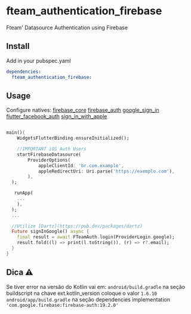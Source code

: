 # fteam_authentication_firebase

Fteam' Datasource Authentication using Firebase

## Install

Add in your pubspec.yaml

```yaml
dependencies:
  fteam_authentication_firebase:
```

## Usage

Configure natives:
[firebase_core](https://pub.dev/packages/firebase_core)
[firebase_auth](https://pub.dev/packages/firebase_auth)
[google_sign_in](https://pub.dev/packages/google_sign_in)
[flutter_facebook_auth](https://pub.dev/packages/flutter_facebook_auth)
[sign_in_with_apple](https://pub.dev/packages/sign_in_with_apple)

```dart

main(){
	WidgetsFlutterBinding.ensureInitialized();

	//IMPORTANT iOS Auth Users
	startFirebaseDatasource(
		ProviderOptions(
			appleClientId: 'br.com.example',
			appleRedirectUri: Uri.parse('https://exemplo.com'),
		),
  );

   runApp(
   	...
    ),
  );
  ...

  //Utilize [Dartz](https://pub.dev/packages/dartz)
  Future signInGoogle() async {
    final result = await FTeamAuth.login(ProviderLogin.google);
    result.fold((l) => print(l.toString()), (r) => r?.email);
  }
}
```

## Dica ⚠

Se tiver error na versão do Kotlin vai em:
`android/build.gradle`
na seção buildscript na chave ext.kotlin_version coloque o valor `1.6.10`
`android/app/build.gradle`
na seção dependencies implementation `'com.google.firebase:firebase-auth:19.2.0'`
